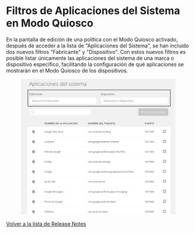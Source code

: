 # Filtros de Aplicaciones del Sistema en Modo Quiosco

En la pantalla de edición de una política con el Modo Quiosco activado, después de acceder a la lista de "Aplicaciones del Sistema", se han incluido dos nuevos filtros "Fabricante" y "Dispositivo". Con estos nuevos filtros es posible listar únicamente las aplicaciones del sistema de una marca o dispositivo específico, facilitando la configuración de qué aplicaciones se mostrarán en el Modo Quiosco de los dispositivos.

<figure><img src="../../.gitbook/assets/image (82).png" alt=""><figcaption></figcaption></figure>

[Volver a la lista de Release Notes](./)
